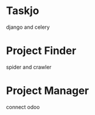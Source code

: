 # Taskjo

django and celery

# Project Finder 

spider and crawler

# Project Manager 

connect odoo